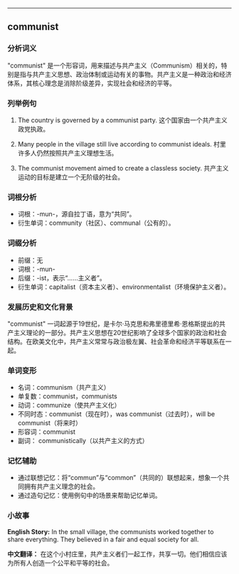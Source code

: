 
---------------
## communist
### 分析词义
"communist" 是一个形容词，用来描述与共产主义（Communism）相关的，特别是指与共产主义思想、政治体制或运动有关的事物。共产主义是一种政治和经济体系，其核心理念是消除阶级差异，实现社会和经济的平等。

### 列举例句
1. The country is governed by a communist party.
   这个国家由一个共产主义政党执政。
   
2. Many people in the village still live according to communist ideals.
   村里许多人仍然按照共产主义理想生活。
   
3. The communist movement aimed to create a classless society.
   共产主义运动的目标是建立一个无阶级的社会。

### 词根分析
- 词根：-mun-，源自拉丁语，意为“共同”。
- 衍生单词：community（社区）、communal（公有的）。

### 词缀分析
- 前缀：无
- 词根：-mun-
- 后缀：-ist，表示“……主义者”。
- 衍生单词：capitalist（资本主义者）、environmentalist（环境保护主义者）。

### 发展历史和文化背景
"communist" 一词起源于19世纪，是卡尔·马克思和弗里德里希·恩格斯提出的共产主义理论的一部分。共产主义思想在20世纪影响了全球多个国家的政治和社会结构。在欧美文化中，共产主义常常与政治极左翼、社会革命和经济平等联系在一起。

### 单词变形
- 名词：communism（共产主义）
- 单复数：communist，communists
- 动词：communize（使共产主义化）
- 不同时态：communist（现在时），was communist（过去时），will be communist（将来时）
- 形容词：communist
- 副词： communistically（以共产主义的方式）

### 记忆辅助
- 通过联想记忆：将“commun”与“common”（共同的）联想起来，想象一个共同拥有共产主义理念的社会。
- 通过造句记忆：使用例句中的场景来帮助记忆单词。

### 小故事
**English Story:**
In the small village, the communists worked together to share everything. They believed in a fair and equal society for all.

**中文翻译：**
在这个小村庄里，共产主义者们一起工作，共享一切。他们相信应该为所有人创造一个公平和平等的社会。

